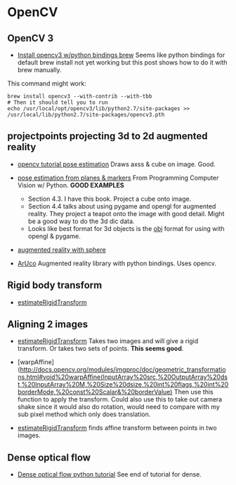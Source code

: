 # OpenCV

## OpenCV 3

- [Install opencv3 w/python bindings brew](http://www.pyimagesearch.com/2015/06/15/install-opencv-3-0-and-python-2-7-on-osx/) Seems like python bindings for default brew install not yet working but this post shows how to do it with brew manually.

This command might work:

    brew install opencv3 --with-contrib --with-tbb
    # Then it should tell you to run
    echo /usr/local/opt/opencv3/lib/python2.7/site-packages >> /usr/local/lib/python2.7/site-packages/opencv3.pth

## projectpoints projecting 3d to 2d augmented reality

- [opencv tutorial pose estimation](http://opencv-python-tutroals.readthedocs.org/en/latest/py_tutorials/py_calib3d/py_pose/py_pose.html) Draws axss & cube on image. Good.
- [pose estimation from planes & markers](https://www.safaribooksonline.com/library/view/programming-computer-vision/9781449341916/ch04.html) From Programming Computer Vision w/ Python. **GOOD EXAMPLES**
  - Section 4.3. I have this book. Project a cube onto image.
  - Section 4.4 talks about using pygame and opengl for augmented reality. They project a teapot onto the image with good detail. Might be a good way to do the 3d dic data.
  - Looks like best format for 3d objects is the [obj](https://en.wikipedia.org/wiki/Wavefront_.obj_file) format for using with opengl & pygame.
- [augmented reality with sphere](http://www.jera.com/jbrewer/2014/01/computer-vision-challenge-1-augmented-reality.html)

- [ArUco](http://www.uco.es/investiga/grupos/ava/node/26) Augmented reality library with python bindings. Uses opencv.

## Rigid body transform
- [estimateRigidTransform](http://docs.opencv.org/3.0-beta/modules/video/doc/motion_analysis_and_object_tracking.html#estimaterigidtransform)

## Aligning 2 images

- [estimateRigidTransform](http://docs.opencv.org/3.0-beta/modules/video/doc/motion_analysis_and_object_tracking.html#estimaterigidtransform) Takes two images and will give a rigid transform. Or takes two sets of points. **This seems good**.
- [warpAffine](http://docs.opencv.org/modules/imgproc/doc/geometric_transformations.html#void%20warpAffine(InputArray%20src,%20OutputArray%20dst,%20InputArray%20M,%20Size%20dsize,%20int%20flags,%20int%20borderMode,%20const%20Scalar&%20borderValue) Then use this function to apply the transform. Could also use this to take out camera shake since it would also do rotation, would need to compare with my sub pixel method which only does translation.

- [estimateRigidTransform](http://docs.opencv.org/3.0-beta/modules/video/doc/motion_analysis_and_object_tracking.html#estimaterigidtransform) finds affine transform between points in two images.

## Dense optical flow

- [Dense optical flow python tutorial](http://opencv-python-tutroals.readthedocs.org/en/latest/py_tutorials/py_video/py_lucas_kanade/py_lucas_kanade.html) See end of tutorial for dense.
